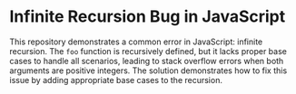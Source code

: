 # Infinite Recursion Bug in JavaScript
This repository demonstrates a common error in JavaScript: infinite recursion. The `foo` function is recursively defined, but it lacks proper base cases to handle all scenarios, leading to stack overflow errors when both arguments are positive integers.
The solution demonstrates how to fix this issue by adding appropriate base cases to the recursion.